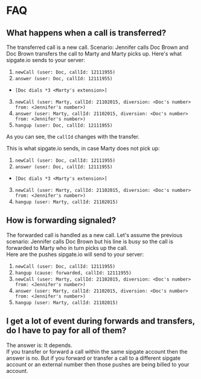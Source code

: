 # FAQ

## What happens when a call is transferred?

The transferred call is a new call. Scenario: Jennifer calls Doc Brown and Doc Brown transfers the call to Marty and Marty picks up. 
 Here's what sipgate.io sends to your server:

1. `newCall (user: Doc, callId: 12111955)`
2. `answer (user: Doc, callId: 12111955)`
  * `[Doc dials *3 <Marty's extension>]`
3. `newCall (user: Marty, callId: 21102015, diversion: <Doc's number> from: <Jennifer's number>)`
4. `answer (user: Marty, callId: 21102015, diversion: <Doc's number> from: <Jennifer's number>)`
5. `hangup (user: Doc, callId: 12111955)`

As you can see, the ```callId``` changes with the transfer.

This is what sipgate.io sends, in case Marty does not pick up:

1. `newCall (user: Doc, callId: 12111955)`
2. `answer (user: Doc, callId: 12111955)`
  * `[Doc dials *3 <Marty's extension>]`
3. `newCall (user: Marty, callId: 21102015, diversion: <Doc's number> from: <Jennifer's number>)`
4. `hangup (user: Marty, callId: 21102015)`

## How is forwarding signaled?

The forwarded call is handled as a new call. Let's assume the previous scenario: Jennifer calls Doc Brown but his line is busy so the call is forwarded to Marty who in turn picks up the call.  
Here are the pushes sipgate.io will send to your server:

1. `newCall (user: Doc, callId: 12111955)`
2. `hangup (cause: forwarded, callId: 12111955)`
3. `newCall (user: Marty, callId: 21102015, diversion: <Doc's number> from: <Jennifer's number>)`
4. `answer (user: Marty, callId: 21102015, diversion: <Doc's number> from: <Jennifer's number>)`
5. `hangup (user: Marty, callId: 21102015)`

## I get a lot of event during forwards and transfers, do I have to pay for all of them?

The answer is: It depends.  
If you transfer or forward a call within the same sipgate account then the answer is no. But if you forward or transfer a call to a different sipgate account or an external number then those pushes are being billed to your account.

